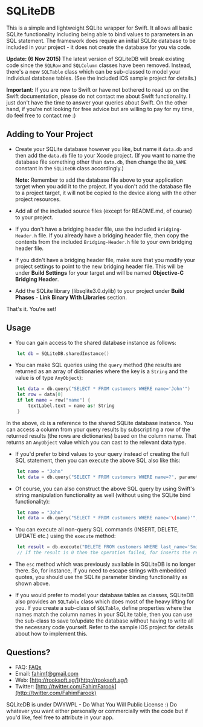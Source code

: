 SQLiteDB 
========

This is a simple and lightweight SQLite wrapper for Swift. It allows all basic SQLite functionality including being able to bind values to parameters in an SQL statement. The framework does require an initial SQLite database to be included in your project - it does not create the database for you via code.

**Update: (6 Nov 2015)** The latest version of SQLiteDB will break existing code since the `SQLRow` and `SQLColumn` classes have been removed. Instead, there's a new `SQLTable` class which can be sub-classed to model your individual database tables. (See the included iOS sample project for details.)

**Important:** If you are new to Swift or have not bothered to read up on the Swift documentation, please do not contact me about Swift functionality. I just don't have the time to answer your queries about Swift. On the other hand, if you're not looking for free advice but are willing to pay for my time, do feel free to contact me :)

Adding to Your Project
---
* Create your SQLite database however you like, but name it `data.db` and then add the `data.db` file to your Xcode project. (If you want to name the database file something other than `data.db`, then change the `DB_NAME` constant in the `SQLiteDB` class accordingly.)

    **Note:** Remember to add the database file above to your application target when you add it to the project. If you don't add the database file to a project target, it will not be copied to the device along with the other project resources.
	
* Add all of the included source files (except for README.md, of course) to your project.

* If you don't have a bridging header file, use the included `Bridging-Header.h` file. If you already have a bridging header file, then copy the contents from the included `Bridging-Header.h` file to your own bridging header file.

* If you didn't have a bridging header file, make sure that you modify your project settings to point to the new bridging header file. This will be under  **Build Settings** for your target and will be named **Objective-C Bridging Header**.

* Add the SQLite library (libsqlite3.0.dylib) to your project under **Build Phases** - **Link Binary With Libraries** section.

That's it. You're set!

Usage
---
* You can gain access to the shared database instance as follows:
```swift
	let db = SQLiteDB.sharedInstance()
```

* You can make SQL queries using the `query` method (the results are returned as an array of dictionaries where the key is a `String` and the value is of type `AnyObject`):
```swift
	let data = db.query("SELECT * FROM customers WHERE name='John'")
	let row = data[0]
	if let name = row["name"] {
		textLabel.text = name as! String
	}
```
In the above, `db` is a reference to the shared SQLite database instance. You can access a column from your query results by subscripting a row of the returned results (the rows are dictionaries) based on the column name. That returns an `AnyObject` value which you can cast to the relevant data type.

* If you'd prefer to bind values to your query instead of creating the full SQL statement, then you can execute the above SQL also like this:
```swift
	let name = "John"
	let data = db.query("SELECT * FROM customers WHERE name=?", parameters:[name])
```

* Of course, you can also construct the above SQL query by using Swift's string manipulation functionality as well (without using the SQLite bind functionality):
```swift
	let name = "John"
	let data = db.query("SELECT * FROM customers WHERE name='\(name)'", parameters:[name])
```

* You can execute all non-query SQL commands (INSERT, DELETE, UPDATE etc.) using the `execute` method:
```swift
	let result = db.execute("DELETE FROM customers WHERE last_name='Smith'")
	// If the result is 0 then the operation failed, for inserts the result gives the newly inserted record ID
```

* The `esc` method which was previously available in SQLiteDB is no longer there. So, for instance, if you need to escape strings with embedded quotes, you should use the SQLite parameter binding functionality as shown above.

* If you would prefer to model your database tables as classes, SQLiteDB also provides an `SQLTable` class which does most of the heavy lifting for you. If you create a sub-class of `SQLTable`, define properties where the names match the column names in your SQLite table, then you can use the sub-class to save to/update the database without having to write all the necessary code yourself. Refer to the sample iOS project for details about how to implement this.

Questions?
---
* FAQ: [FAQs](https://github.com/FahimF/SQLiteDB/wiki/FAQs)
* Email: [fahimf@gmail.com](mailto:fahimf@gmail.com)
* Web: [http://rooksoft.sg/](http://rooksoft.sg/)
* Twitter: [http://twitter.com/FahimFarook](http://twitter.com/FahimFarook)

SQLiteDB is under DWYWPL - Do What You Will Public License :) Do whatever you want either personally or commercially with the code but if you'd like, feel free to attribute in your app.



